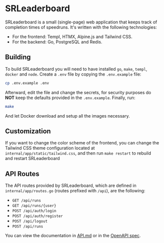 # SRLeaderboard

SRLeaderboard is a small (single-page) web application that keeps track of
completion times of speedruns. It's written with the following technologies:

- For the frontend: Templ, HTMX, Alpine.js and Tailwind CSS.
- For the backend: Go, PostgreSQL and Redis.

## Building

To build SRLeaderboard you will need to have installed `go`, `make`, `templ`,
`docker` and `node`. Create a `.env` file by copying the `.env.example` file:

```bash
cp .env.example .env
```

Afterward, edit the file and change the secrets, for security purposes do **NOT**
keep the defaults provided in the `.env.example`. Finally, run:

```bash
make
```

And let Docker download and setup all the images necessary.

## Customization

If you want to change the color scheme of the frontend, you can change the
Tailwind CSS theme configuration located at `internal/app/static/tailwind.css`,
and then run `make restart` to rebuild and restart SRLeaderboard

## API Routes

The API routes provided by SRLeaderboard, which are defined in
`internal/app/routes.go` (routes prefixed with `/api`), are the following:

- `GET /api/runs`
- `GET /api/runs/{user}`
- `POST /api/auth/login`
- `POST /api/auth/register`
- `POST /api/logout`
- `POST /api/runs`

You can view the documentation in [API.md](API.md) or in the
[OpenAPI spec](openapi.yaml).
